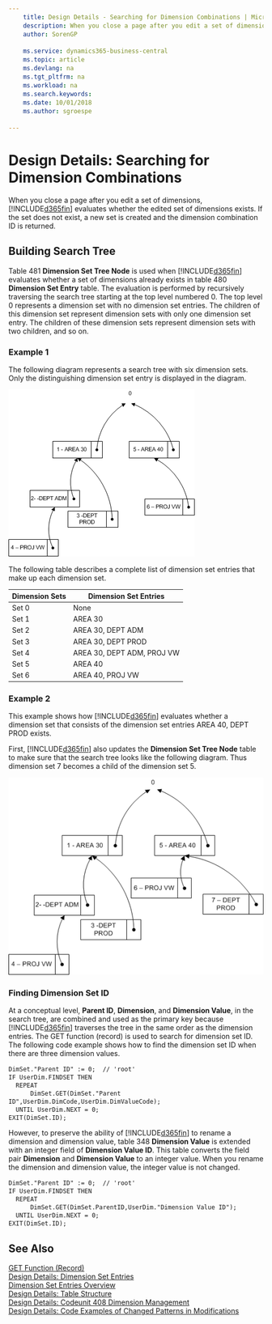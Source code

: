 ```yaml
---
    title: Design Details - Searching for Dimension Combinations | Microsoft Docs
    description: When you close a page after you edit a set of dimensions, Business Central evaluates whether the edited set of dimensions exists. If the set does not exist, a new set is created and the dimension combination ID is returned.
    author: SorenGP

    ms.service: dynamics365-business-central
    ms.topic: article
    ms.devlang: na
    ms.tgt_pltfrm: na
    ms.workload: na
    ms.search.keywords:
    ms.date: 10/01/2018
    ms.author: sgroespe

---
```

# Design Details: Searching for Dimension Combinations
When you close a page after you edit a set of dimensions, [!INCLUDE[d365fin](includes/d365fin_md.md)] evaluates whether the edited set of dimensions exists. If the set does not exist, a new set is created and the dimension combination ID is returned.  

## Building Search Tree  
 Table 481 **Dimension Set Tree Node** is used when [!INCLUDE[d365fin](includes/d365fin_md.md)] evaluates whether a set of dimensions already exists in table 480 **Dimension Set Entry** table. The evaluation is performed by recursively traversing the search tree starting at the top level numbered 0. The top level 0 represents a dimension set with no dimension set entries. The children of this dimension set represent dimension sets with only one dimension set entry. The children of these dimension sets represent dimension sets with two children, and so on.  

### Example 1  
 The following diagram represents a search tree with six dimension sets. Only the distinguishing dimension set entry is displayed in the diagram.  

 ![Example of dimension tree structure](media/nav2013_dimension_tree.png "Example of dimension tree structure")  

 The following table describes a complete list of dimension set entries that make up each dimension set.  

|Dimension Sets|Dimension Set Entries|  
|--------------------|---------------------------|  
|Set 0|None|  
|Set 1|AREA 30|  
|Set 2|AREA 30, DEPT ADM|  
|Set 3|AREA 30, DEPT PROD|  
|Set 4|AREA 30, DEPT ADM, PROJ VW|  
|Set 5|AREA 40|  
|Set 6|AREA 40, PROJ VW|  

### Example 2  
 This example shows how [!INCLUDE[d365fin](includes/d365fin_md.md)] evaluates whether a dimension set that consists of the dimension set entries AREA 40, DEPT PROD exists.  

 First, [!INCLUDE[d365fin](includes/d365fin_md.md)] also updates the **Dimension Set Tree Node** table to make sure that the search tree looks like the following diagram. Thus dimension set 7 becomes a child of the dimension set 5.  

 ![Example of dimension tree structure in NAV 2013](media/nav2013_dimension_tree_example2.png "Example of dimension tree structure in NAV 2013")  

### Finding Dimension Set ID  
 At a conceptual level, **Parent ID**, **Dimension**, and **Dimension Value**, in the search tree, are combined and used as the primary key because [!INCLUDE[d365fin](includes/d365fin_md.md)] traverses the tree in the same order as the dimension entries. The GET function (record) is used to search for dimension set ID. The following code example shows how to find the dimension set ID when there are three dimension values.  

```  
DimSet."Parent ID" := 0;  // 'root'  
IF UserDim.FINDSET THEN  
  REPEAT  
      DimSet.GET(DimSet."Parent ID",UserDim.DimCode,UserDim.DimValueCode);  
  UNTIL UserDim.NEXT = 0;  
EXIT(DimSet.ID);  

```  

 However, to preserve the ability of [!INCLUDE[d365fin](includes/d365fin_md.md)] to rename a dimension and dimension value, table 348 **Dimension Value** is extended with an integer field of **Dimension Value ID**. This table converts the field pair **Dimension** and **Dimension Value** to an integer value. When you rename the dimension and dimension value, the integer value is not changed.  

```  
DimSet."Parent ID" := 0;  // 'root'  
IF UserDim.FINDSET THEN  
  REPEAT  
      DimSet.GET(DimSet.ParentID,UserDim."Dimension Value ID");  
  UNTIL UserDim.NEXT = 0;  
EXIT(DimSet.ID);  

```  

## See Also  
 [GET Function (Record)](/dynamics-nav/GET-Function--Record-)    
 [Design Details: Dimension Set Entries](design-details-dimension-set-entries.md)   
 [Dimension Set Entries Overview](design-details-dimension-set-entries-overview.md)   
 [Design Details: Table Structure](design-details-table-structure.md)   
 [Design Details: Codeunit 408 Dimension Management](design-details-codeunit-408-dimension-management.md)   
 [Design Details: Code Examples of Changed Patterns in Modifications](design-details-code-examples-of-changed-patterns-in-modifications.md)
